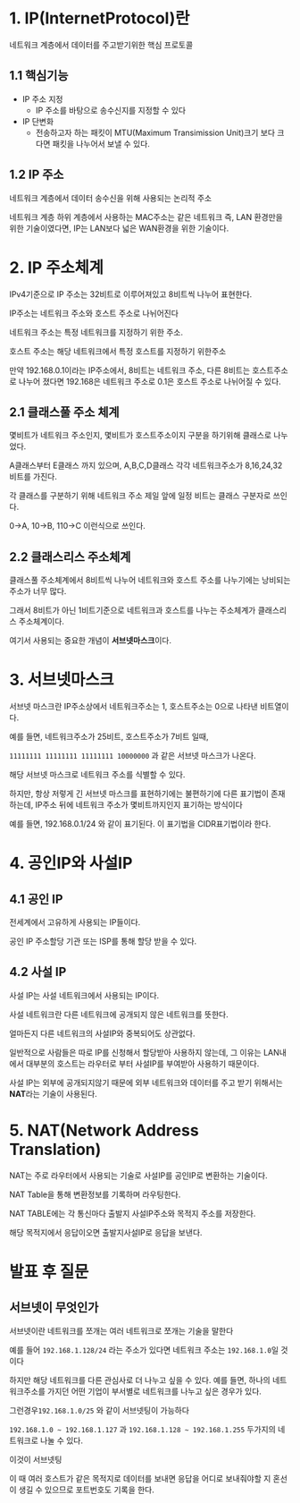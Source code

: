 # 1. IP(InternetProtocol)란

네트워크 계층에서 데이터를 주고받기위한 핵심 프로토콜 

## 1.1 핵심기능

- IP 주소 지정
    - IP 주소를 바탕으로 송수신지를 지정할 수 있다
- IP 단변화
    - 전송하고자 하는 패킷이 MTU(Maximum Transimission Unit)크기 보다 크다면 패킷을 나누어서 보낼 수 있다.

## 1.2 IP 주소

네트워크 계층에서 데이터 송수신을 위해 사용되는 논리적 주소

네트워크 계층 하위 계층에서 사용하는 MAC주소는 같은 네트워크 즉, LAN 환경만을 위한 기술이였다면, IP는 LAN보다 넓은 WAN환경을 위한 기술이다.

# 2. IP 주소체계

IPv4기준으로 IP 주소는 32비트로 이루어져있고 8비트씩 나누어 표현한다.

IP주소는 네트워크 주소와 호스트 주소로 나뉘어진다

네트워크 주소는 특정 네트워크를 지정하기 위한 주소.

호스트 주소는 해당 네트워크에서 특정 호스트를 지정하기 위한주소

만약 192.168.0.1이라는 IP주소에서, 8비트는 네트워크 주소, 다른 8비트는 호스트주소로 나누어 졌다면 192.168은 네트워크 주소로 0.1은 호스트 주소로 나뉘어질 수 있다.

## 2.1 클래스풀 주소 체계

몇비트가 네트워크 주소인지, 몇비트가 호스트주소이지 구분을 하기위해 클래스로 나누었다.

A클래스부터 E클래스 까지 있으며, A,B,C,D클래스 각각 네트워크주소가 8,16,24,32 비트를 가진다.

각 클래스를 구분하기 위해 네트워크 주소 제일 앞에 일정 비트는 클래스 구분자로 쓰인다.

0→A, 10→B, 110→C 이런식으로 쓰인다.

## 2.2 클래스리스 주소체계

클래스풀 주소체계에서 8비트씩 나누어 네트워크와 호스트 주소를 나누기에는 낭비되는 주소가 너무 많다.

그래서 8비트가 아닌 1비트기준으로 네트워크과 호스트를 나누는 주소체계가 클래스리스 주소체계이다.

여기서 사용되는 중요한 개념이 **서브넷마스크**이다.

# 3. 서브넷마스크

서브넷 마스크란 IP주소상에서 네트워크주소는 1, 호스트주소는 0으로 나타낸 비트열이다.

예를 들면, 네트워크주소가 25비트, 호스트주소가 7비트 일때,

`11111111 11111111 11111111 10000000` 과 같은 서브넷 마스크가 나온다.

해당 서브넷 마스크로 네트워크 주소를 식별할 수 있다. 

하지만, 항상 저렇게 긴 서브넷 마스크를 표현하기에는 불편하기에 다른 표기법이 존재하는데, IP주소 뒤에 네트워크 주소가 몇비트까지인지 표기하는 방식이다

예를 들면, 192.168.0.1/24 와 같이 표기된다. 이 표기법을 CIDR표기법이라 한다.

# 4. 공인IP와 사설IP

## 4.1 공인 IP

전세계에서 고유하게 사용되는 IP들이다.

공인 IP 주소할당 기관 또는 ISP를 통해 할당 받을 수 있다.

## 4.2 사설 IP

사설 IP는 사설 네트워크에서 사용되는 IP이다.

사설 네트워크란 다른 네트워크에 공개되지 않은 네트워크를 뜻한다.

얼마든지 다른 네트워크의 사설IP와 중복되어도 상관없다.

일반적으로 사람들은 따로 IP를 신청해서 할당받아 사용하지 않는데, 그 이유는 LAN내에서 대부분의 호스트는 라우터로 부터 사설IP를 부여받아 사용하기 때문이다.

사설 IP는 외부에 공개되지않기 때문에 외부 네트워크와 데이터를 주고 받기 위해서는 **NAT**라는 기술이 사용된다.

# 5. NAT(Network Address Translation)

NAT는 주로 라우터에서 사용되는 기술로 사설IP를 공인IP로 변환하는 기술이다.

NAT Table을 통해 변환정보를 기록하며 라우팅한다. 

NAT TABLE에는 각 통신마다 출발지 사설IP주소와 목적지 주소를 저장한다. 

해당 목적지에서 응답이오면 출발지사설IP로 응답을 보낸다.

# 발표 후 질문

## 서브넷이 무엇인가

서브넷이란 네트워크를 쪼개는 여러 네트워크로 쪼개는 기술을 말한다

예를 들어  `192.168.1.128/24` 라는 주소가 있다면 네트워크 주소는 `192.168.1.0`일 것이다

하지만 해당 네트워크를 다른 관심사로 더 나누고 싶을 수 있다. 예를 들면, 하나의 네트워크주소를 가지던 어떤 기업이 부서별로 네트워크를 나누고 싶은 경우가 있다.

그런경우`192.168.1.0/25` 와 같이 서브넷팅이 가능하다

`192.168.1.0 ~ 192.168.1.127` 과 `192.168.1.128 ~ 192.168.1.255`  두가지의 네트워크로 나눌 수 있다.

이것이 서브넷팅

이 때 여러 호스트가 같은 목적지로 데이터를 보내면 응답을 어디로 보내줘야할 지 혼선이 생길 수 있으므로 포트번호도 기록을 한다.
